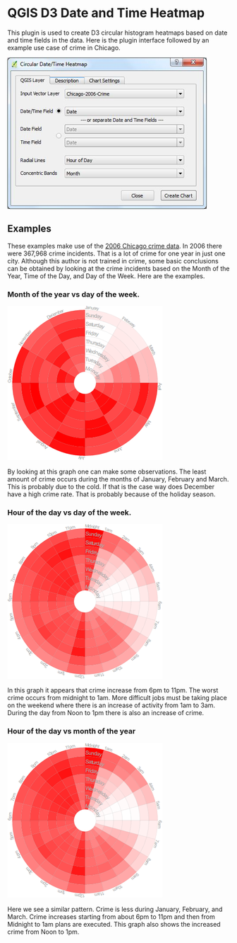 # QGIS D3 Date and Time Heatmap
This plugin is used to create D3 circular histogram heatmaps based on date and time fields in the data. Here is the plugin interface followed by an example use case of crime in Chicago.

![Circular Heatmap](tutorial/d3datavis.jpg)

## Examples
These examples make use of the [2006 Chicago crime data](https://data.cityofchicago.org/Public-Safety/Crimes-2001-to-present/ijzp-q8t2). In 2006 there were 367,968 crime incidents. That is a lot of crime for one year in just one city. Although this author is not trained in crime, some basic conclusions can be obtained by looking at the crime incidents based on the Month of the Year, Time of the Day, and Day of the Week. Here are the examples.

### Month of the year vs day of the week.

![Month vs day of the week](tutorial/month-dow.png)

By looking at this graph one can make some observations. The least amount of crime occurs during the months of January, February and March. This is probably due to the cold. If that is the case way does December have a high crime rate. That is probably because of the holiday season. 

### Hour of the day vs day of the week.

![Hour of the day vs day of the week](tutorial/hour-dow.png)

In this graph it appears that crime increase from 6pm to 11pm. The worst crime occurs from midnight to 1am. More difficult jobs must be taking place on the weekend where there is an increase of activity from 1am to 3am. During the day from Noon to 1pm there is also an increase of crime.

### Hour of the day vs month of the year

![Hour of the day vs month of the year](tutorial/hour-dow.png)

Here we see a similar pattern. Crime is less during January, February, and March. Crime increases starting from about 6pm to 11pm and then from Midnight to 1am plans are executed. This graph also shows the increased crime from Noon to 1pm.